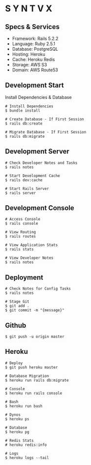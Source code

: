 # S Y N T V X

## Specs & Services

* Framework: Rails 5.2.2
* Language:  Ruby 2.5.1
* Database:  PostgreSQL
* Hosting:   Heroku
* Cache:     Heroku Redis
* Storage:   AWS S3
* Domain:    AWS Route53

## Development Start

Install Dependencies & Database

```
# Install Dependencies
$ bundle install

# Create Database - If First Session
$ rails db:create

# Migrate Database - If First Session
$ rails db:migrate
```

## Development Server

```
# Check Developer Notes and Tasks
$ rails notes

# Start Development Cache
$ rails dev:cache

# Start Rails Server
$ rails server
```

## Development Console

```
# Access Console
$ rails console

# View Routing
$ rails routes

# View Application Stats
$ rails stats

# View Developer Notes
$ rails notes
```

## Deployment

```
# Check Notes for Config Tasks
$ rails notes

# Stage Git
$ git add .
$ git commit -m "{message}"
```

## Github

```
$ git push -u origin master
```


## Heroku

```
# Deploy
$ git push heroku master

# Database Migration
$ heroku run rails db:migrate

# Console
$ heroku run rails console

# Bash
$ heroku run bash

# Dynos
$ heroku ps

# Database
$ heroku pg

# Redis Stats
# heroku redis:info

# Logs
$ heroku logs --tail
```
